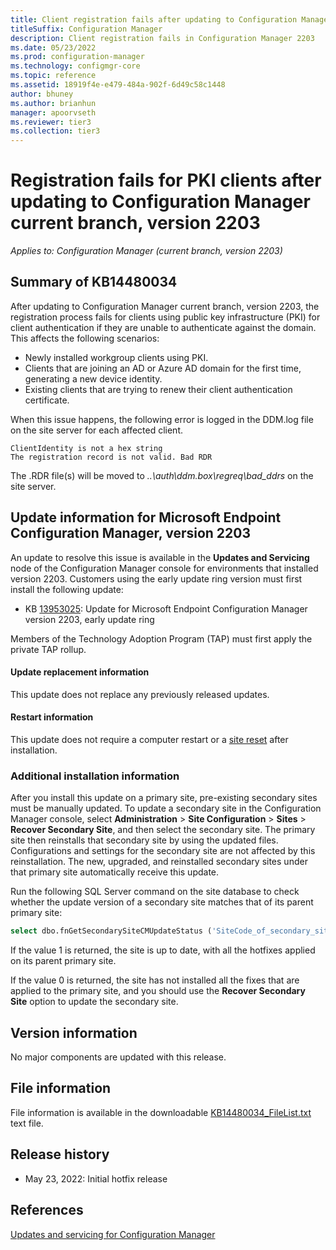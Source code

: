 ```yaml
---
title: Client registration fails after updating to Configuration Manager current branch, version 2203
titleSuffix: Configuration Manager
description: Client registration fails in Configuration Manager 2203
ms.date: 05/23/2022
ms.prod: configuration-manager
ms.technology: configmgr-core
ms.topic: reference
ms.assetid: 18919f4e-e479-484a-902f-6d49c58c1448
author: bhuney
ms.author: brianhun
manager: apoorvseth
ms.reviewer: tier3
ms.collection: tier3
---
```

# Registration fails for PKI clients after updating to Configuration Manager current branch, version 2203

*Applies to: Configuration Manager (current branch, version 2203)*

## Summary of KB14480034
After updating to Configuration Manager current branch, version 2203, the registration process fails for clients using public key infrastructure (PKI) for client authentication if they are unable to authenticate against the domain. This affects the following scenarios:

 - Newly installed workgroup clients using PKI.
 - Clients that are joining an AD or Azure AD domain for the first time, generating a new device identity.
 - Existing clients that are trying to renew their client authentication certificate.
 
When this issue happens, the following error is logged in the DDM.log file on the site server for each affected client.
   ```textgit s
   ClientIdentity is not a hex string
   The registration record is not valid. Bad RDR
   ```
The .RDR file(s) will be moved to *..\auth\ddm.box\regreq\bad_ddrs* on the site server.

## Update information for Microsoft Endpoint Configuration Manager, version 2203
An update to resolve this issue is available in the **Updates and Servicing** node of the Configuration Manager console for environments that installed version 2203. 
Customers using the early update ring version must first install the following update:
- KB [13953025](../../hotfix/2203/13953025.md): Update for Microsoft Endpoint Configuration Manager version 2203, early update ring

Members of the Technology Adoption Program (TAP) must first apply the private TAP rollup. 

#### Update replacement information
This update does not replace any previously released updates.

#### Restart information
This update does not require a computer restart or a [site reset](../../core/servers/manage/modify-your-infrastructure.md#bkmk_reset) after installation.

### Additional installation information
After you install this update on a primary site, pre-existing secondary sites must be manually updated. To update a secondary site in the Configuration Manager console, select **Administration** > **Site Configuration** > **Sites** >  **Recover Secondary Site**, and then select the secondary site. The primary site then reinstalls that secondary site by using the updated files. Configurations and settings for the secondary site are not affected by this reinstallation. The new, upgraded, and reinstalled secondary sites under that primary site automatically receive this update.

Run the following SQL Server command on the site database to check whether the update version of a secondary site matches that of its parent primary site:
   ```sql
   select dbo.fnGetSecondarySiteCMUpdateStatus ('SiteCode_of_secondary_site')
   ```
If the value 1 is returned, the site is up to date, with all the hotfixes applied on its parent primary site.

If the value 0 is returned, the site has not installed all the fixes that are applied to the primary site, and you should use the **Recover Secondary Site** option to update the secondary site.

## Version information
No major components are updated with this release.

## File information
File information is available in the downloadable [KB14480034_FileList.txt](https://aka.ms/KB14480034_FileList) text file.

## Release history
- May 23, 2022: Initial hotfix release

## References
[Updates and servicing for Configuration Manager](../../core/servers/manage/updates.md)